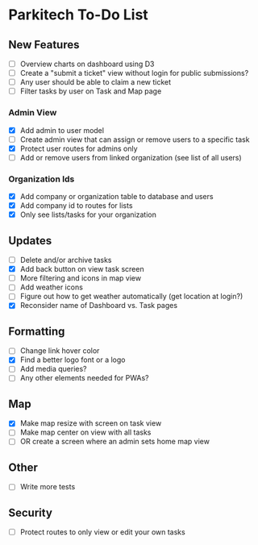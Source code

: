 # Parkitech To-Do List

## New Features

- [ ] Overview charts on dashboard using D3
- [ ] Create a "submit a ticket" view without login for public submissions?
- [ ] Any user should be able to claim a new ticket
- [ ] Filter tasks by user on Task and Map page

### Admin View

- [x] Add admin to user model
- [ ] Create admin view that can assign or remove users to a specific task
- [x] Protect user routes for admins only
- [ ] Add or remove users from linked organization (see list of all users)

### Organization Ids

- [x] Add company or organization table to database and users
- [x] Add company id to routes for lists
- [x] Only see lists/tasks for your organization

## Updates

- [ ] Delete and/or archive tasks
- [x] Add back button on view task screen
- [ ] More filtering and icons in map view
- [ ] Add weather icons
- [ ] Figure out how to get weather automatically (get location at login?)
- [x] Reconsider name of Dashboard vs. Task pages

## Formatting

- [ ] Change link hover color
- [x] Find a better logo font or a logo
- [ ] Add media queries?
- [ ] Any other elements needed for PWAs?

## Map

- [x] Make map resize with screen on task view
- [ ] Make map center on view with all tasks
- [ ] OR create a screen where an admin sets home map view

## Other

- [ ] Write more tests

## Security

- [ ] Protect routes to only view or edit your own tasks
